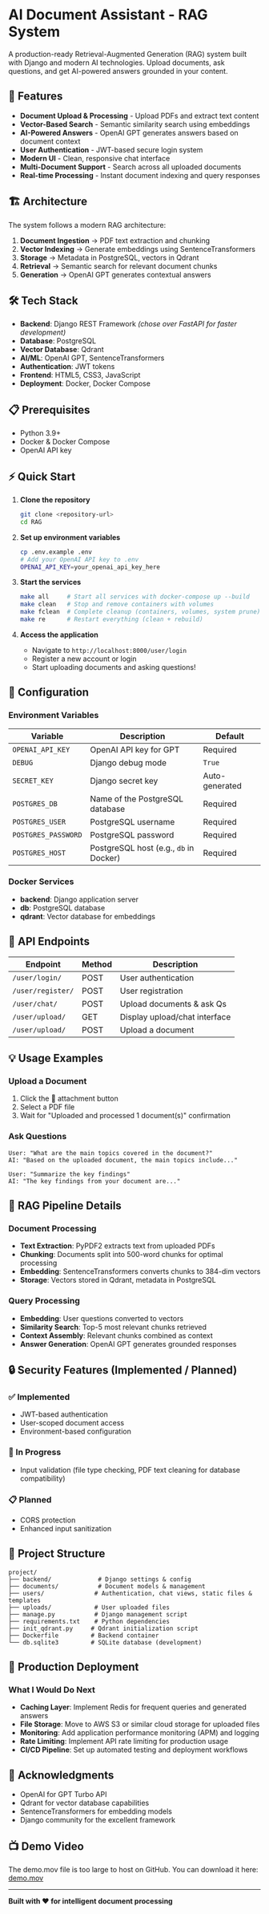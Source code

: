 # AI Document Assistant - RAG System

A production-ready Retrieval-Augmented Generation (RAG) system built with Django and modern AI technologies. Upload documents, ask questions, and get AI-powered answers grounded in your content.

## 🚀 Features

- **Document Upload & Processing** - Upload PDFs and extract text content
- **Vector-Based Search** - Semantic similarity search using embeddings
- **AI-Powered Answers** - OpenAI GPT generates answers based on document context
- **User Authentication** - JWT-based secure login system
- **Modern UI** - Clean, responsive chat interface
- **Multi-Document Support** - Search across all uploaded documents
- **Real-time Processing** - Instant document indexing and query responses

## 🏗️ Architecture

The system follows a modern RAG architecture:

1. **Document Ingestion** → PDF text extraction and chunking
2. **Vector Indexing** → Generate embeddings using SentenceTransformers
3. **Storage** → Metadata in PostgreSQL, vectors in Qdrant
4. **Retrieval** → Semantic search for relevant document chunks
5. **Generation** → OpenAI GPT generates contextual answers

## 🛠️ Tech Stack

- **Backend**: Django REST Framework *(chose over FastAPI for faster development)*
- **Database**: PostgreSQL
- **Vector Database**: Qdrant 
- **AI/ML**: OpenAI GPT, SentenceTransformers
- **Authentication**: JWT tokens
- **Frontend**: HTML5, CSS3, JavaScript 
- **Deployment**: Docker, Docker Compose


## 📋 Prerequisites

- Python 3.9+
- Docker & Docker Compose
- OpenAI API key

## ⚡ Quick Start

1. **Clone the repository**
   ```bash
   git clone <repository-url>
   cd RAG
   ```

2. **Set up environment variables**
   ```bash
   cp .env.example .env
   # Add your OpenAI API key to .env
   OPENAI_API_KEY=your_openai_api_key_here
   ```

3. **Start the services**
   ```bash
   make all     # Start all services with docker-compose up --build
   make clean   # Stop and remove containers with volumes
   make fclean  # Complete cleanup (containers, volumes, system prune)
   make re      # Restart everything (clean + rebuild)
   ```

4. **Access the application**
   - Navigate to `http://localhost:8000/user/login`
   - Register a new account or login
   - Start uploading documents and asking questions!

## 🔧 Configuration

### Environment Variables

| Variable | Description | Default |
|----------|-------------|---------|
| `OPENAI_API_KEY` | OpenAI API key for GPT | Required |
| `DEBUG` | Django debug mode | `True` |
| `SECRET_KEY` | Django secret key | Auto-generated |
| `POSTGRES_DB` | Name of the PostgreSQL database | Required |
| `POSTGRES_USER` | PostgreSQL username | Required |
| `POSTGRES_PASSWORD` | PostgreSQL password | Required |
| `POSTGRES_HOST` | PostgreSQL host (e.g., `db` in Docker) | Required |

### Docker Services

- **backend**: Django application server
- **db**: PostgreSQL database
- **qdrant**: Vector database for embeddings

## 🚀 API Endpoints

| Endpoint        | Method | Description                  |
|-----------------|--------|------------------------------|
| `/user/login/`  | POST   | User authentication          |
| `/user/register/` | POST | User registration            |
| `/user/chat/`   | POST   | Upload documents & ask Qs    |
| `/user/upload/` | GET    | Display upload/chat interface|
| `/user/upload/` | POST   | Upload a document            |

## 💡 Usage Examples

### Upload a Document
1. Click the 📎 attachment button
2. Select a PDF file
3. Wait for "Uploaded and processed 1 document(s)" confirmation

### Ask Questions
```
User: "What are the main topics covered in the document?"
AI: "Based on the uploaded document, the main topics include..."

User: "Summarize the key findings"
AI: "The key findings from your document are..."
```

## 🧠 RAG Pipeline Details

### Document Processing
- **Text Extraction**: PyPDF2 extracts text from uploaded PDFs
- **Chunking**: Documents split into 500-word chunks for optimal processing
- **Embedding**: SentenceTransformers converts chunks to 384-dim vectors
- **Storage**: Vectors stored in Qdrant, metadata in PostgreSQL

### Query Processing
- **Embedding**: User questions converted to vectors
- **Similarity Search**: Top-5 most relevant chunks retrieved
- **Context Assembly**: Relevant chunks combined as context
- **Answer Generation**: OpenAI GPT generates grounded responses


## 🔒 Security Features (Implemented / Planned)

### ✅ Implemented
- JWT-based authentication
- User-scoped document access
- Environment-based configuration

### 🔄 In Progress
- Input validation (file type checking, PDF text cleaning for database compatibility)

### 📋 Planned
- CORS protection
- Enhanced input sanitization

## 📁 Project Structure

```
project/
├── backend/             # Django settings & config
├── documents/           # Document models & management
├── users/              # Authentication, chat views, static files & templates
├── uploads/            # User uploaded files
├── manage.py           # Django management script
├── requirements.txt    # Python dependencies
├── init_qdrant.py     # Qdrant initialization script
├── Dockerfile         # Backend container
└── db.sqlite3         # SQLite database (development)

```


## 🚀 Production Deployment

### What I Would Do Next

- **Caching Layer**: Implement Redis for frequent queries and generated answers
- **File Storage**: Move to AWS S3 or similar cloud storage for uploaded files
- **Monitoring**: Add application performance monitoring (APM) and logging
- **Rate Limiting**: Implement API rate limiting for production usage
- **CI/CD Pipeline**: Set up automated testing and deployment workflows


## 🙏 Acknowledgments

- OpenAI for GPT Turbo API
- Qdrant for vector database capabilities
- SentenceTransformers for embedding models
- Django community for the excellent framework

## 📺 Demo Video
The demo.mov file is too large to host on GitHub. You can download it here: [demo.mov](https://drive.google.com/drive/folders/1PJJwJxrH40OpxudnMW684nPwcu_YQxzC)

---

**Built with ❤️ for intelligent document processing**